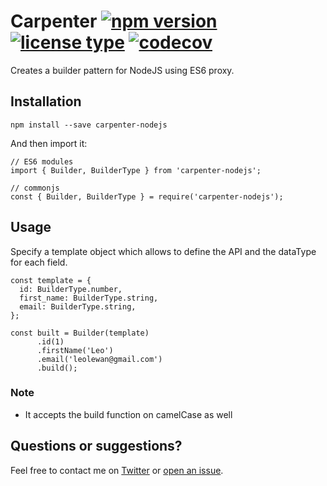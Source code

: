 # Carpenter [![npm version](https://img.shields.io/npm/v/carpenter.svg)](https://www.npmjs.com/package/carpenter-nodejs) [![license type](https://img.shields.io/npm/l/carpenter.svg)](https://github.com/llewan/carpenter.git/blob/master/LICENSE) [![codecov](https://img.shields.io/codecov/c/github/llewan/carpenter.svg)](https://codecov.io/gh/llewan/carpenter) 
Creates a builder pattern for NodeJS using ES6 proxy.

## Installation
```
npm install --save carpenter-nodejs
```

And then import it:
```
// ES6 modules
import { Builder, BuilderType } from 'carpenter-nodejs';

// commonjs
const { Builder, BuilderType } = require('carpenter-nodejs');
```

## Usage
Specify a template object which allows to define the API and the dataType for each field.
```
const template = {
  id: BuilderType.number,
  first_name: BuilderType.string,
  email: BuilderType.string,
};

const built = Builder(template)
      .id(1)
      .firstName('Leo')
      .email('leolewan@gmail.com')
      .build();
```

### Note
- It accepts the build function on camelCase as well


## Questions or suggestions?
Feel free to contact me on [Twitter](https://twitter.com/leolewan) or [open an issue](https://github.com/llewan/carpenter/issues/new).
